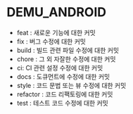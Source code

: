 # DEMU_ANDROID
* feat : 새로운 기능에 대한 커밋  
* fix : 버그 수정에 대한 커밋  
* build : 빌드 관련 파일 수정에 대한 커밋  
* chore : 그 외 자잘한 수정에 대한 커밋  
* ci: CI 관련 설정 수정에 대한 커밋  
* docs : 도큐먼트에 수정에 대한 커밋  
* style : 코드 문법 또는 뷰 수정에 대한 커밋  
* refactor : 코드 리팩토링에 대한 커밋  
* test : 테스트 코드 수정에 대한 커밋  

